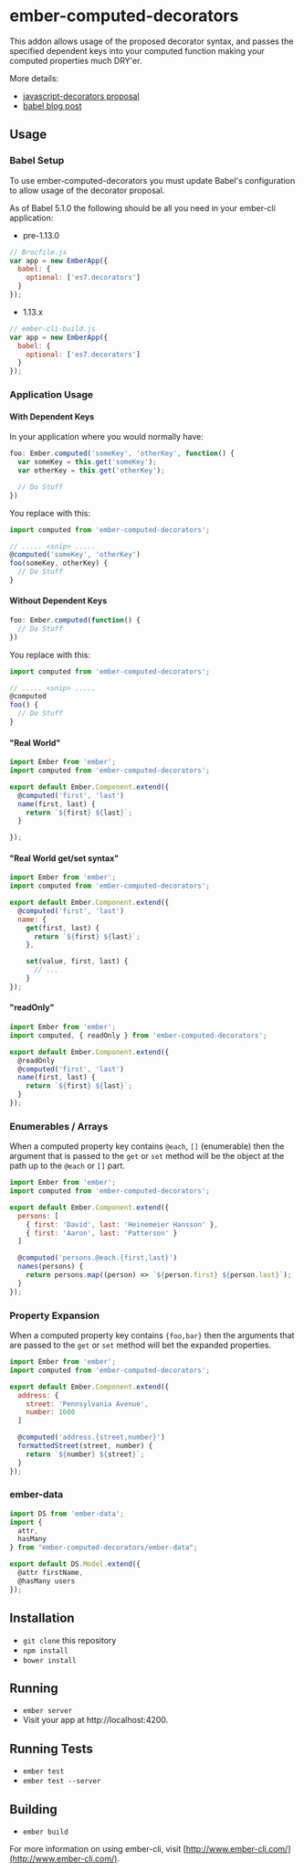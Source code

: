 # ember-computed-decorators

This addon allows usage of the proposed decorator syntax, and passes the specified
dependent keys into your computed function making your computed properties much DRY'er.

More details:

* [javascript-decorators proposal](https://github.com/wycats/javascript-decorators)
* [babel blog post](http://babeljs.io/blog/2015/03/31/5.0.0/#stage-1:-decorators)

## Usage

### Babel Setup

To use ember-computed-decorators you must update Babel's configuration to
allow usage of the decorator proposal.

As of Babel 5.1.0 the following should be all you need in your ember-cli application:

* pre-1.13.0
```javascript
// Brocfile.js
var app = new EmberApp({
  babel: {
    optional: ['es7.decorators']
  }
});
```

* 1.13.x
```javascript
// ember-cli-build.js
var app = new EmberApp({
  babel: {
    optional: ['es7.decorators']
  }
});
```


### Application Usage

#### With Dependent Keys

In your application where you would normally have:

```javascript
foo: Ember.computed('someKey', 'otherKey', function() {
  var someKey = this.get('someKey');
  var otherKey = this.get('otherKey');

  // Do Stuff
})
```

You replace with this:

```javascript
import computed from 'ember-computed-decorators';

// ..... <snip> .....
@computed('someKey', 'otherKey')
foo(someKey, otherKey) {
  // Do Stuff
}

```

#### Without Dependent Keys

```javascript
foo: Ember.computed(function() {
  // Do Stuff
})
```

You replace with this:

```javascript
import computed from 'ember-computed-decorators';

// ..... <snip> .....
@computed
foo() {
  // Do Stuff
}

```

#### "Real World"

```javascript
import Ember from 'ember';
import computed from 'ember-computed-decorators';

export default Ember.Component.extend({
  @computed('first', 'last')
  name(first, last) {
    return `${first} ${last}`;
  }

});
```


#### "Real World get/set syntax"

```javascript
import Ember from 'ember';
import computed from 'ember-computed-decorators';

export default Ember.Component.extend({
  @computed('first', 'last')
  name: {
    get(first, last) {
      return `${first} ${last}`;
    },

    set(value, first, last) {
      // ...
    }
});
```

#### "readOnly"

```javascript
import Ember from 'ember';
import computed, { readOnly } from 'ember-computed-decorators';

export default Ember.Component.extend({
  @readOnly
  @computed('first', 'last')
  name(first, last) {
    return `${first} ${last}`;
  }
});
```

### Enumerables / Arrays

When a computed property key contains `@each`, `[]` (enumerable) then the
argument that is passed to the `get` or `set` method will be the object at the
path up to the `@each` or `[]` part.

```javascript
import Ember from 'ember';
import computed from 'ember-computed-decorators';

export default Ember.Component.extend({
  persons: [
    { first: 'David', last: 'Heinemeier Hansson' },
    { first: 'Aaron', last: 'Patterson' }
  ]

  @computed('persons.@each.{first,last}')
  names(persons) {
    return persons.map((person) => `${person.first} ${person.last}`);
  }
});
```

### Property Expansion

When a computed property key contains `{foo,bar}` then the arguments that are
passed to the `get` or `set` method will bet the expanded properties.

```javascript
import Ember from 'ember';
import computed from 'ember-computed-decorators';

export default Ember.Component.extend({
  address: {
    street: 'Pennsylvania Avenue',
    number: 1600
  ]

  @computed('address.{street,number}')
  formattedStreet(street, number) {
    return `${number} ${street}`;
  }
});
```

### ember-data

```javascript
import DS from 'ember-data';
import {
  attr,
  hasMany
} from "ember-computed-decorators/ember-data";

export default DS.Model.extend({
  @attr firstName,
  @hasMany users
});

```

## Installation

* `git clone` this repository
* `npm install`
* `bower install`

## Running

* `ember server`
* Visit your app at http://localhost:4200.

## Running Tests

* `ember test`
* `ember test --server`

## Building

* `ember build`

For more information on using ember-cli, visit [http://www.ember-cli.com/](http://www.ember-cli.com/).
